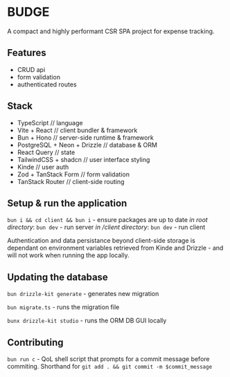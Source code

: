 # BUDGE

A compact and highly performant CSR SPA project for expense tracking.

## Features

-   CRUD api
-   form validation
-   authenticated routes

## Stack

-   TypeScript // language
-   Vite + React // client bundler & framework
-   Bun + Hono // server-side runtime & framework
-   PostgreSQL + Neon + Drizzle // database & ORM
-   React Query // state
-   TailwindCSS + shadcn // user interface styling
-   Kinde // user auth
-   Zod + TanStack Form // form validation
-   TanStack Router // client-side routing

## Setup & run the application

`bun i && cd client && bun i` - ensure packages are up to date
_in root directory_:
`bun dev` - run server
_in /client directory_:
`bun dev` - run client

Authentication and data persistance beyond client-side storage is dependant on environment variables retrieved from Kinde and Drizzle - and will not work when running the app locally.

## Updating the database

`bun drizzle-kit generate` - generates new migration

`bun migrate.ts` - runs the migration file

`bunx drizzle-kit studio` - runs the ORM DB GUI locally

## Contributing

`bun run c` - QoL shell script that prompts for a commit message before commiting.
Shorthand for `git add . && git commit -m $commit_message`
